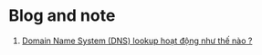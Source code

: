 # Blog and note

1. [Domain Name System (DNS) lookup hoạt động như thế nào ?](how_does_the_domain_name_system_dns_lookup_work.md)